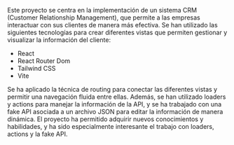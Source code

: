 

Este proyecto se centra en la implementación de un sistema CRM (Customer Relationship Management), que permite a las empresas interactuar con sus clientes de manera más efectiva. Se han utilizado las siguientes tecnologías para crear diferentes vistas que permiten gestionar y visualizar la información del cliente:

- React
- React Router Dom
- Tailwind CSS
- Vite

Se ha aplicado la técnica de routing para conectar las diferentes vistas y permitir una navegación fluida entre ellas. Además, se han utilizado loaders y actions para manejar la información de la API, y se ha trabajado con una fake API asociada a un archivo JSON para editar la información de manera dinámica. El proyecto ha permitido adquirir nuevos conocimientos y habilidades, y ha sido especialmente interesante el trabajo con loaders, actions y la fake API.
